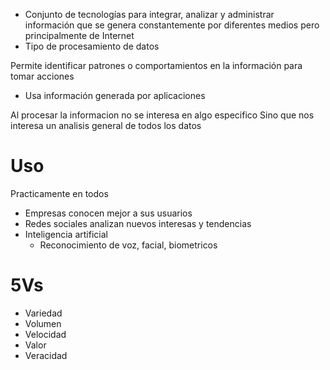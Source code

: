 - Conjunto de tecnologías para integrar, analizar y administrar información que se genera constantemente por diferentes medios pero principalmente de Internet
- Tipo de procesamiento de datos

Permite identificar patrones o comportamientos en la información para tomar acciones
- Usa información generada por aplicaciones

Al procesar la informacion no se interesa en algo especifico
Sino que nos interesa un analisis general de todos los datos

# Uso

Practicamente en todos
- Empresas conocen mejor a sus usuarios
- Redes sociales analizan nuevos interesas y tendencias
- Inteligencia artificial
	- Reconocimiento de voz, facial, biometricos

# 5Vs

- Variedad
- Volumen
- Velocidad
- Valor
- Veracidad


